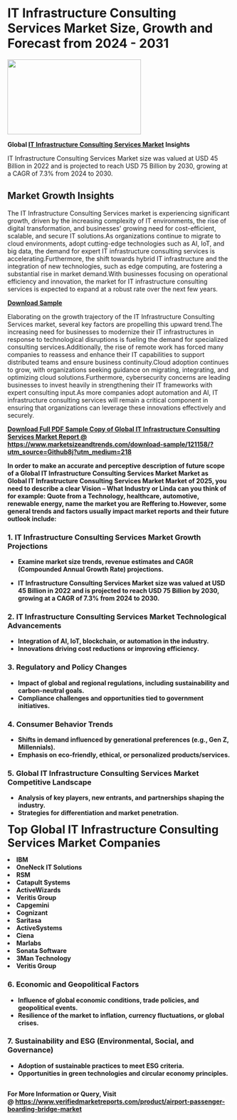 <H1>IT Infrastructure Consulting Services Market Size, Growth and Forecast from 2024 - 2031</H1><img class="aligncenter size-medium wp-image-584254" src="https://thirdeyenews.in/wp-content/uploads/2024/09/Global-Market-Research-300x168.jpeg" alt="" width="300" height="168" /><p><strong>Global&nbsp;<a href="https://www.marketsizeandtrends.com/download-sample/121158/?utm_source=Github8j?utm_medium=218">IT Infrastructure Consulting Services Market</a> Insights</strong></p><p>IT Infrastructure Consulting Services Market size was valued at USD 45 Billion in 2022 and is projected to reach USD 75 Billion by 2030, growing at a CAGR of 7.3% from 2024 to 2030.</p><p><h2>Market Growth Insights</h2> <p>The IT Infrastructure Consulting Services market is experiencing significant growth, driven by the increasing complexity of IT environments, the rise of digital transformation, and businesses' growing need for cost-efficient, scalable, and secure IT solutions.As organizations continue to migrate to cloud environments, adopt cutting-edge technologies such as AI, IoT, and big data, the demand for expert IT infrastructure consulting services is accelerating.Furthermore, the shift towards hybrid IT infrastructure and the integration of new technologies, such as edge computing, are fostering a substantial rise in market demand.With businesses focusing on operational efficiency and innovation, the market for IT infrastructure consulting services is expected to expand at a robust rate over the next few years.</p> <p><strong><a href="#">Download Sample</a></strong></p> <p>Elaborating on the growth trajectory of the IT Infrastructure Consulting Services market, several key factors are propelling this upward trend.The increasing need for businesses to modernize their IT infrastructures in response to technological disruptions is fueling the demand for specialized consulting services.Additionally, the rise of remote work has forced many companies to reassess and enhance their IT capabilities to support distributed teams and ensure business continuity.Cloud adoption continues to grow, with organizations seeking guidance on migrating, integrating, and optimizing cloud solutions.Furthermore, cybersecurity concerns are leading businesses to invest heavily in strengthening their IT frameworks with expert consulting input.As more companies adopt automation and AI, IT infrastructure consulting services will remain a critical component in ensuring that organizations can leverage these innovations effectively and securely.</p> <p><strong><a href="#"></p><p><span class=""><strong>Download Full PDF Sample Copy of Global IT Infrastructure Consulting Services Market Report</strong> @ <a href="https://www.marketsizeandtrends.com/download-sample/121158/?utm_source=Github8j?utm_medium=218" target="_blank">https://www.marketsizeandtrends.com/download-sample/121158/?utm_source=Github8j?utm_medium=218</a></span></p><p>In order to make an accurate and perceptive description of future scope of a Global&nbsp;IT Infrastructure Consulting Services Market Market as Global&nbsp;IT Infrastructure Consulting Services Market Market of 2025, you need to describe a clear Vision &ndash; What Industry or Linda can you think of for example: Quote from a Technology, healthcare, automotive, renewable energy, name the market you are Reffering to.However, some general trends and factors usually impact market reports and their future outlook include:</p><h3>1.&nbsp;<strong>IT Infrastructure Consulting Services Market Growth Projections</strong></h3><ul><li>Examine market size trends, revenue estimates and CAGR (Compounded Annual Growth Rate) projections.</li><li><p>IT Infrastructure Consulting Services Market size was valued at USD 45 Billion in 2022 and is projected to reach USD 75 Billion by 2030, growing at a CAGR of 7.3% from 2024 to 2030.</p></li></ul><h3>2.&nbsp;<strong>IT Infrastructure Consulting Services Market Technological Advancements</strong></h3><ul><li>Integration of AI, IoT, blockchain, or automation in the industry.</li><li>Innovations driving cost reductions or improving efficiency.</li></ul><h3>3.&nbsp;<strong>Regulatory and Policy Changes</strong></h3><ul><li>Impact of global and regional regulations, including sustainability and carbon-neutral goals.</li><li>Compliance challenges and opportunities tied to government initiatives.</li></ul><h3>4.&nbsp;<strong>Consumer Behavior Trends</strong></h3><ul><li>Shifts in demand influenced by generational preferences (e.g., Gen Z, Millennials).</li><li>Emphasis on eco-friendly, ethical, or personalized products/services.</li></ul><h3>5.&nbsp;<strong>Global IT Infrastructure Consulting Services Market Competitive Landscape</strong></h3><ul><li>Analysis of key players, new entrants, and partnerships shaping the industry.</li><li>Strategies for differentiation and market penetration.</li></ul><p data-pm-slice="1 1 []"><span style="color: inherit; font-family: inherit; font-size: 25px;">Top Global IT Infrastructure Consulting Services Market Companies</span></p><div class="" data-test-id=""><p><li>IBM</li><li> OneNeck IT Solutions</li><li> RSM</li><li> Catapult Systems</li><li> ActiveWizards</li><li> Veritis Group</li><li> Capgemini</li><li> Cognizant</li><li> Saritasa</li><li> ActiveSystems</li><li> Ciena</li><li> Marlabs</li><li> Sonata Software</li><li> 3Man Technology</li><li> Veritis Group</li></p></div><h3>6.&nbsp;<strong>Economic and Geopolitical Factors</strong></h3><ul><li>Influence of global economic conditions, trade policies, and geopolitical events.</li><li>Resilience of the market to inflation, currency fluctuations, or global crises.</li></ul><h3>7.&nbsp;<strong>Sustainability and ESG (Environmental, Social, and Governance)</strong></h3><ul><li>Adoption of sustainable practices to meet ESG criteria.</li><li>Opportunities in green technologies and circular economy principles.</li></ul><h2><strong style="font-size: 14px;">For More Information or Query, Visit @&nbsp;</strong><a style="background-color: #ffffff; font-size: 14px;" href="https://www.marketsizeandtrends.com/report/it-infrastructure-consulting-services-market/" target="_blank">https://www.verifiedmarketreports.com/product/airport-passenger-boarding-bridge-market</a></h2>